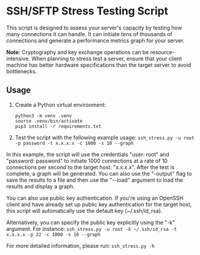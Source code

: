 # SSH/SFTP Stress Testing Script

This script is designed to assess your server's capacity by testing how many connections it can handle. It can initiate tens of thousands of connections and generate a performance metrics graph for your server.

**Note:** Cryptography and key exchange operations can be resource-intensive. When planning to stress test a server, ensure that your client machine has better hardware specifications than the target server to avoid bottlenecks.

## Usage

1. Create a Python virtual environment:

   ```
   python3 -m venv .venv
   source .venv/bin/activate
   pip3 install -r requirements.txt
   ```

2. Test the script with the following example usage:
`ssh_stress.py -u root -p password -t x.x.x.x -c 1000 -s 10 --graph`

In this example, the script will use the credentials "user: root" and "password: password" to initiate 1000 connections at a rate of 10 connections per second to the target host: "x.x.x.x". After the test is complete, a graph will be generated. You can also use the "-output" flag to save the results to a file and then use the "--load" argument to load the results and display a graph.

You can also use public key authentication. If you're using an OpenSSH client and have already set up public key authentication for the target host, this script will automatically use the default key (~/.ssh/id_rsa).

Alternatively, you can specify the public key explicitly using the "-k" argument. For instance:
`ssh_stress.py -u root -k ~/.ssh/id_rsa -t x.x.x.x -p 22 -c 1000 -s 10 --graph`

For more detailed information, please run:
`ssh_stress.py -h`
